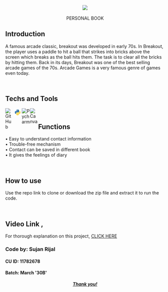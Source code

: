 <p align="center"><img src="https://cdn-icons-png.flaticon.com/512/1251/1251166.png" width="700"></p>

<p align="center">PERSONAL BOOK</p>


## Introduction

A famous arcade classic, breakout was developed in early 70s. In Breakout, the player uses a paddle to hit a ball that strikes into bricks above the screen which breaks as the ball hits them. The task is to clear all the bricks by hitting them. Back in its days, Breakout was one of the best selling arcade games of the 70s. Arcade Games is a very famous genre of games even today.

<br />

## Techs and Tools
<img align="left" alt="GitHub" width="26px" src="https://cdn-icons-png.flaticon.com/512/81/81323.png" />
<img align="left" alt="Python" width="26px" src="https://raw.githubusercontent.com/github/explore/80688e429a7d4ef2fca1e82350fe8e3517d3494d/topics/python/python.png" />
<img align="left" alt="Pycharm" width="26px" src="https://brandeps.com/logo-download/P/Pycharm-logo-vector-01.svg" />
<img align="left" alt="Canva" width="26px" src="https://cdn.jsdelivr.net/npm/simple-icons@v3/icons/canva.svg" />
 
<br />

## Functions
•	Easy to understand contact information <br />
•	Trouble-free mechanism <br />
•	Contact can be saved in different book <br />
•	It gives the feelings of diary <br />

<br />

## How to use
Use the repo link to clone or download the zip file and extract it to run the code.

<br />

## Video Link , 

For thorough explanation on this project, [CLICK HERE](https://youtu.be/Drn2kfzqGmo)

### Code by: Sujan Rijal
#### CU ID: 11782678 
#### Batch: March '30B'


<p align="center"><b><u><i> Thank you! </i></u></b><p>
